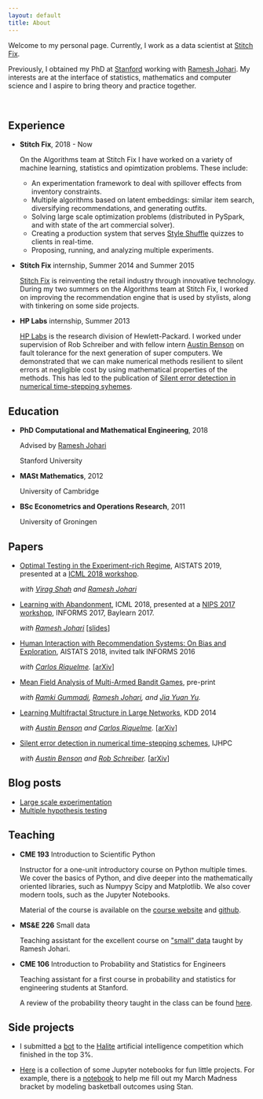 ```yaml
---
layout: default
title: About
---
```



Welcome to my personal page. Currently, I work as a data scientist at [Stitch Fix](https://algorithms-tour.stitchfix.com/).

Previously, I obtained my PhD at [Stanford](http://icme.stanford.edu) working with [Ramesh Johari](http://www.stanford.edu/~rjohari).
My interests are at the interface of statistics, mathematics and computer science and I aspire to bring theory and practice together.

<br>


## Experience

- **Stitch Fix**, 2018 - Now

    On the Algorithms team at Stitch Fix I have worked on a variety of machine learning, statistics and opimtization problems. These include:

    - An experimentation framework to deal with spillover effects from inventory constraints.
    - Multiple algorithms based on latent embeddings: similar item search, diversifying recommendations, and generating outfits.
    - Solving large scale optimization problems (distributed in PySpark, and with state of the art commercial solver).
    - Creating a production system that serves [Style Shuffle](https://www.stitchfix.com/women/blog/inside-stitchfix/how-style-shuffle-works/) quizzes to clients in real-time.
    - Proposing, running, and analyzing multiple experiments.

- **Stitch Fix** internship, Summer 2014 and Summer 2015

    [Stitch Fix](http://www.stitchfix.com) is reinventing the retail industry through innovative technology.
    During my two summers on the Algorithms team at Stitch Fix, I worked on improving the recommendation engine that is used by stylists,
    along with tinkering on some side projects.


- **HP Labs** internship, Summer 2013

    [HP Labs](http://www.labs.hpe.com/) is the research division of Hewlett-Packard.
    I worked under supervision of Rob Schreiber and with fellow intern [Austin Benson](https://www.cs.cornell.edu/~arb/) on fault tolerance for the next generation of super computers.
    We demonstrated that we can make numerical methods resilient to silent errors at negligible cost by using mathematical properties of the methods.
    This has led to the publication of [Silent error detection in numerical time-stepping syhemes](http://hpc.sagepub.com/content/29/4/403).



## Education


- **PhD Computational and Mathematical Engineering**, 2018

    Advised by [Ramesh Johari](http://www.stanford.edu/~rjohari)

    Stanford University

- **MASt Mathematics**, 2012

    University of Cambridge

- **BSc Econometrics and Operations Research**, 2011

    University of Groningen


## Papers

- [Optimal Testing in the Experiment-rich Regime](https://arxiv.org/abs/1805.11754), AISTATS 2019, presented at a [ICML 2018 workshop](https://sites.google.com/site/faim18wscausalml/).

   *with [Virag Shah](https://virags.github.io/) and [Ramesh Johari](http://web.stanford.edu/~rjohari/)*

- [Learning with Abandonment](https://arxiv.org/abs/1802.08718), ICML 2018, presented at a [NIPS 2017 workshop](https://www.cs.cmu.edu/~nhaghtal/mlstrat/), INFORMS 2017, Baylearn 2017.

   *with [Ramesh Johari](http://web.stanford.edu/~rjohari/)*
   [[slides](https://slides.com/schmit/learning-with-abandonment/)]

- [Human Interaction with Recommendation Systems: On Bias and Exploration](http://proceedings.mlr.press/v84/schmit18a/schmit18a.pdf), AISTATS 2018, invited talk INFORMS 2016

   *with [Carlos Riquelme](http://rikel.me).*
   [[arXiv](https://arxiv.org/abs/1703.00535)]

- [Mean Field Analysis of Multi-Armed Bandit Games](http://papers.ssrn.com/sol3/papers.cfm?abstract_id=2045842), pre-print

    *with [Ramki Gummadi](http://ramki-gummadi.github.io/),
    [Ramesh Johari](http://web.stanford.edu/~rjohari/), and
    [Jia Yuan Yu](http://users.encs.concordia.ca/~jiayuan/).*

- [Learning Multifractal Structure in Large Networks](http://dl.acm.org/citation.cfm?id=2623718), KDD 2014

   *with [Austin Benson](http://www.stanford.edu/~arbenson) and [Carlos Riquelme](http://rikel.me).*
   [[arXiv](http://arxiv.org/abs/1402.6787)]

- [Silent error detection in numerical time-stepping schemes](http://hpc.sagepub.com/content/29/4/403), IJHPC

    *with [Austin Benson](http://www.stanford.edu/~arbenson) and [Rob Schreiber](http://www.labs.hpe.com/people/rob_schreiber/).*
    [[arXiv](http://arxiv.org/abs/1312.2674)]


## Blog posts

- [Large scale experimentation](https://multithreaded.stitchfix.com/blog/2020/07/07/large-scale-experimentation/)
- [Multiple hypothesis testing](http://multithreaded.stitchfix.com/blog/2015/10/15/multiple-hypothesis-testing/)

## Teaching


- **CME 193** Introduction to Scientific Python

    Instructor for a one-unit introductory course on Python multiple times.
    We cover the basics of Python, and dive deeper into the mathematically oriented libraries,
    such as Numpyy Scipy and Matplotlib.
    We also cover modern tools, such as the Jupyter Notebooks.

    Material of the course is available on the [course website](http://www.stanford.edu/~schmit/cme193)
    and [github](https://github.com/schmit/intro-python-course).


- **MS&E 226** Small data

    Teaching assistant for the excellent course on ["small" data](http://web.stanford.edu/class/msande226/) taught by Ramesh Johari.


- **CME 106** Introduction to Probability and Statistics for Engineers

    Teaching assistant for a first course in probability and statistics for engineering students at Stanford.

    A review of the probability theory taught in the class can be found [here](http://stanford.edu/~schmit/misc/cme106_review.pdf).

## Side projects

- I submitted a [bot](https://github.com/schmit/halite-bot) to the [Halite](http://2016.halite.io) artificial intelligence competition which finished in the top 3%.

- [Here](https://github.com/schmit/fun-notebooks) is a collection of some Jupyter notebooks for fun little projects.
    For example, there is a [notebook](https://github.com/schmit/fun-notebooks/blob/master/notebooks/march-madness-2017/how-i-fill-my-bracket-2017.ipynb)
   to help me fill out my March Madness bracket by modeling basketball outcomes using Stan.

